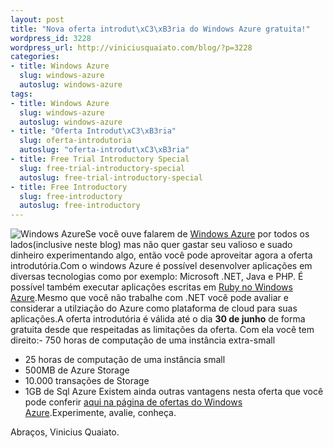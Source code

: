 ```yaml
--- 
layout: post
title: "Nova oferta introdut\xC3\xB3ria do Windows Azure gratuita!"
wordpress_id: 3228
wordpress_url: http://viniciusquaiato.com/blog/?p=3228
categories: 
- title: Windows Azure
  slug: windows-azure
  autoslug: windows-azure
tags: 
- title: Windows Azure
  slug: windows-azure
  autoslug: windows-azure
- title: "Oferta Introdut\xC3\xB3ria"
  slug: oferta-introdutoria
  autoslug: "oferta-introdut\xC3\xB3ria"
- title: Free Trial Introductory Special
  slug: free-trial-introductory-special
  autoslug: free-trial-introductory-special
- title: Free Introductory
  slug: free-introductory
  autoslug: free-introductory
---
```

![](http://blogs.msdn.com/resized-image.ashx/__size/550x0/__key/CommunityServer-Blogs-Components-WeblogFiles/00-00-01-13-25/7360.cupcake.jpg "Windows Azure")Se você ouve falarem de [Windows Azure](http://viniciusquaiato.com/blog/category/windows-azure/) por todos os lados(inclusive neste blog) mas não quer gastar seu valioso e suado dinheiro experimentando algo, então você pode aproveitar agora a oferta introdutória.Com o windows Azure é possível desenvolver aplicações em diversas tecnologias como por exemplo: Microsoft .NET, Java e PHP. É possível também executar aplicações escritas em [Ruby no Windows Azure](http://blog.smarx.com/posts/my-blog-is-now-running-on-ruby-in-windows-azure).Mesmo que você não trabalhe com .NET você pode avaliar e considerar a utilziação do Azure como plataforma de cloud para suas aplicações.A oferta introdutória é válida até o dia **30 de junho** de forma gratuita desde que respeitadas as limitações da oferta. Com ela você tem direito:- 750 horas de computação de uma instância extra-small
- 25 horas de computação de uma instância small
- 500MB de Azure Storage
- 10.000 transações de Storage
- 1GB de Sql Azure
Existem ainda outras vantagens nesta oferta que você pode conferir [aqui na página de ofertas do Windows Azure](http://www.microsoft.com/windowsazure/offers/).Experimente, avalie, conheça.

Abraços,
Vinicius Quaiato.
